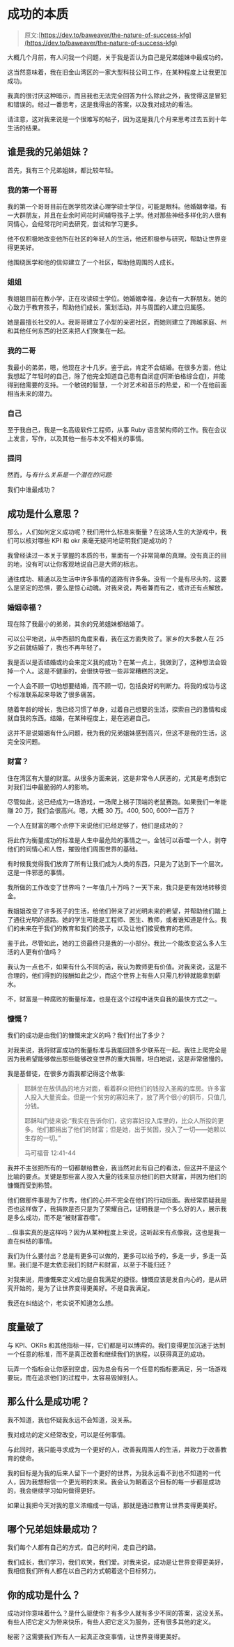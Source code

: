 # 成功的本质

> 原文:[https://dev.to/baweaver/the-nature-of-success-kfg](https://dev.to/baweaver/the-nature-of-success-kfg)

大概几个月前，有人问我一个问题，关于我是否认为自己是兄弟姐妹中最成功的。

这当然意味着，我在旧金山湾区的一家大型科技公司工作，在某种程度上让我更加成功。

我真的很讨厌这种暗示，而且我也无法完全回答为什么除此之外，我觉得这是冒犯和错误的。经过一番思考，这是我得出的答案，以及我对成功的看法。

请注意，这对我来说是一个很难写的帖子，因为这是我几个月来思考过去五到十年生活的结果。

## [](#who-are-my-siblings)谁是我的兄弟姐妹？

首先，我有三个兄弟姐妹，都比较年轻。

### [](#my-first-brother)我的第一个哥哥

我的第一个哥哥目前在医学院攻读心理学硕士学位，可能是眼科。他婚姻幸福，有一大群朋友，并且在业余时间花时间辅导孩子上学。他对那些神经多样化的人很有同情心，会经常花时间去研究，尝试和学习更多。

他不仅积极地改变他所在社区的年轻人的生活，他还积极参与研究，帮助让世界变得更美好。

他围绕医学和他的信仰建立了一个社区，帮助他周围的人成长。

### [](#my-sister)姐姐

我姐姐目前在教小学，正在攻读硕士学位。她婚姻幸福，身边有一大群朋友。她的心致力于教育孩子，帮助他们成长，策划活动，并与周围的人建立归属感。

她是最擅长社交的人。我哥哥建立了小型的亲密社区，而她则建立了跨越家庭、州和其他任何东西的社区来把人们聚集在一起。

### [](#my-second-brother)我的二哥

我最小的弟弟，嗯，他现在才十几岁。鉴于此，肯定不会结婚。在很多方面，他让我想起了年轻时的自己，除了他完全知道自己患有自闭症(阿斯伯格综合症)，并能得到他需要的支持。一个敏锐的智慧，一个对艺术和音乐的热爱，和一个在他前面相当未来的潜力。

### [](#myself)自己

至于我自己，我是一名高级软件工程师，从事 Ruby 语言架构师的工作。我在会议上发言，写作，以及其他一些与本文不相关的事情。

### [](#the-question)提问

然而，与*有什么关系是一个潜在的问题:*

我们中谁最成功？

## [](#what-do-you-mean-by-success)成功是什么意思？

那么，人们如何定义成功呢？我们用什么标准来衡量？在这场人生的大游戏中，我们可以核对哪些 KPI 和 okr 来毫无疑问地证明我们是成功的？

我曾经读过一本关于掌握的本质的书，里面有一个非常简单的真理。没有真正的目的地，没有可以让你客观地说自己是大师的标志。

通往成功、精通以及生活中许多事情的道路有许多条。没有一个是有尽头的，这要么是坚定的恐惧，要么是惊心动魄。对我来说，两者兼而有之，或许还有点解放。

### [](#happily-married)婚姻幸福？

现在除了我最小的弟弟，其余的兄弟姐妹都结婚了。

可以公平地说，从中西部的角度来看，我在这方面失败了。家乡的大多数人在 25 岁之前就结婚了，我也不再年轻了。

我是否以是否结婚或约会来定义我的成功？在某一点上，我做到了，这种想法会毁掉一个人。这是不健康的，会很快导致一些非常糟糕的决定。

一个人会不顾一切地想要结婚，而不顾一切，包括良好的判断力。将我的成功与这个标准联系起来导致了很多痛苦。

随着年龄的增长，我已经习惯了单身，过着自己想要的生活，探索自己的激情和成就自我的东西。结婚，在某种程度上，是在逃避自己。

这并不是说婚姻有什么问题，我为我的兄弟姐妹感到高兴，但这不是我的生活，这完全没问题。

### [](#wealth)财富？

住在湾区有大量的财富。从很多方面来说，这是非常令人厌恶的，尤其是考虑到它对我们当中最脆弱的人的影响。

尽管如此，这已经成为一场游戏，一场爬上梯子顶端的老鼠赛跑。如果我们一年能赚 20 万，我们会很高兴。嗯，大概 30 万。400, 500, 600?一百万？

一个人在财富的哪个点停下来说他们已经足够了，他们是成功的？

将此作为衡量成功的标准是人生中最危险的事情之一。金钱可以吞噬一个人，剥夺他们的同情心和人性，摧毁他们周围世界的基础。

有时候我觉得我们放弃了所有让我们成为人类的东西，只是为了达到下一个层次。这是一件邪恶的事情。

我所做的工作改变了世界吗？一年值几十万吗？一天下来，我只是更有效地转移资金。

我姐姐改变了许多孩子的生活，给他们带来了对光明未来的希望，并帮助他们踏上了通往光明的道路。她的学生可能是工程师、医生、教师，或者谁知道是什么。我们的未来在于我们的教育和我们的孩子，以及让他们接受教育的老师。

鉴于此，尽管如此，她的工资最终只是我的一小部分。我比一个能改变这么多人生活的人更有价值吗？

我认为一点也不，如果有什么不同的话，我认为教师更有价值。对我来说，这是不合理的，他们得到的报酬如此之少，而这个世界上有些人只需几秒钟就能拿到薪水。

不，财富是一种腐败的衡量标准，也是在这个过程中迷失自我的最快方式之一。

### [](#generosity)慷慨？

我们的成功是由我们的慷慨来定义的吗？我们付出了多少？

对我来说，我将财富成功的衡量标准与我能回馈多少联系在一起。我往上爬完全是因为我希望能够做出那些能够改变世界的重大捐赠，坦白地说，这是非常傲慢的。

我是基督徒，在很多方面我都记得这个故事:

> 耶稣坐在放供品的地方对面，看着群众把他们的钱投入圣殿的库房。许多富人投入大量资金。但是一个贫穷的寡妇来了，放了两个很小的铜币，只值几分钱。
> 
> 耶稣叫门徒来说:“我实在告诉你们，这穷寡妇投入库里的，比众人所投的更多。他们都捐出了他们的财富；但是她，出于贫困，投入了一切——她赖以生存的一切。”
> 
> 马可福音 12:41-44

我并不主张把所有的一切都献给教会，我当然对此有自己的看法，但这并不是这个比喻的要点。关键是那些富人投入大量的钱来显示他们的巨大财富，并因为他们的慷慨而受到称赞。

他们做那件事是为了作秀，他们的心并不完全在他们的行动后面。我经常质疑我是否也这样做了，我捐款是否只是为了荣耀自己，证明我是一个多么好的人，展示我是多么成功，而不是“被财富吞噬”。

...但事实真的是这样吗？因为从某种程度上来说，这听起来有点像我，这也是我一直在纠结的事情。

我们为什么要付出？总是有更多可以做的，更多可以给予的，多走一步，多走一英里。我们是不是太依恋我们的财产和财富，以至于不能归还？

对我来说，用慷慨来定义成功是自我满足的捷径。慷慨应该是发自内心的，是从研究开始的，是为了让世界变得更美好。不是自我满足。

我还在纠结这个，老实说不知道怎么想。

## [](#metrics-are-broken)度量破了

与 KPI、OKRs 和其他指标一样，它们都是可以博弈的。我们变得更加沉迷于达到一个任意的标准，而不是真正改善和继续我们的旅程，以获得真正的成功。

玩弄一个指标会让你感到空虚，因为总会有另一个任意的指标要满足，另一场游戏要玩，而在追求他们的过程中，太容易毁掉别人。

## [](#so-what-is-success)那么什么是成功呢？

我不知道，我也怀疑我永远不会知道，没关系。

我对成功的定义经常改变，可以是任何事情。

与此同时，我只能寻求成为一个更好的人，改善我周围人的生活，并致力于改善教育的使命。

我的目标是为我的后来人留下一个更好的世界，为我永远看不到也不知道的一代人，因为我想相信一个更光明的未来。我会认为朝着这个目标的每一步都是成功的，我会继续学习如何做得更好。

如果让我把今天对我的意义浓缩成一句话，那就是通过教育让世界变得更美好。

## [](#which-sibling-is-most-successful)哪个兄弟姐妹最成功？

我们每个人都有自己的方式，自己的时间，走自己的路。

我们成长，我们学习，我们欢笑，我们爱。对我来说，成功是让世界变得更美好，我相信我们所有人都在以自己的方式朝着这个目标努力。

## [](#whats-your-success)你的成功是什么？

成功对你意味着什么？是什么驱使你？有多少人就有多少不同的答案，这没关系。有些人把它定义为带来快乐，有些人把它定义为服务，还有很多其他的定义。

秘密？这需要我们所有人一起真正改变事情，让世界变得更美好。